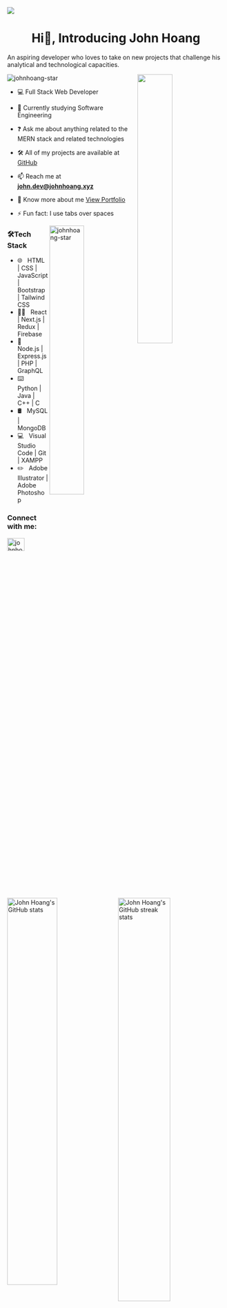 <img align="center" src="https://github.com/johnhoang-star/johnhoang-star/blob/main/images/top-banner.png" />

<h1 align="center">Hi👋, Introducing John Hoang</h1>
<p>An aspiring developer who loves to take on new projects that challenge his analytical and technological capacities.</p>
<img src="https://komarev.com/ghpvc/?username=johnhoang-star&label=Profile%20views&color=0e75b6&style=flat" alt="johnhoang-star" />

<img align="right" height="auto" width="40%" src="https://github.com/johnhoang-star/johnhoang-star/blob/main/images/coding.gif" />

- 💻 Full Stack Web Developer

- 🏫 Currently studying Software Engineering

- ❓ Ask me about anything related to the MERN stack and related technologies

- 🛠 All of my projects are available at [GitHub](https://github.com/johnhoang-star/)

- 📫 Reach me at **john.dev@johnhoang.xyz**

- 📄 Know more about me [View Portfolio](https://www.johnhoang.xyz/)

- ⚡ Fun fact: I use tabs over spaces

<img align="right" width="40%" src="https://github-readme-stats.vercel.app/api/top-langs/?username=johnhoang-star&layout=compact&text_color=daf7dc&bg_color=151515" alt="johnhoang-star" />

<h3>🛠Tech Stack</h3>

- 🌐 &nbsp; HTML | CSS | JavaScript | Bootstrap | Tailwind CSS
- 👨‍💻 &nbsp; React | Next.js | Redux | Firebase
- 🔧 &nbsp; Node.js | Express.js | PHP | GraphQL
- ⌨️ &nbsp; Python | Java | C++ | C
- 🛢 &nbsp; MySQL | MongoDB
- 💻 &nbsp; Visual Studio Code | Git | XAMPP
- ✏️ &nbsp; Adobe Illustrator | Adobe Photoshop

<h3>Connect with me:</h3>
<p>
  <a href="https://www.linkedin.com/in/john-hoang-9a301193/" target="blank"><img align="center" src="https://raw.githubusercontent.com/rahuldkjain/github-profile-readme-generator/master/src/images/icons/Social/linked-in-alt.svg" alt="johnhoang-star" height="30" width="40" /></a>
</p>

<img align="right" width="49%" height="auto" src="https://github-readme-streak-stats.herokuapp.com/?user=johnhoang-star&theme=default" alt="John Hoang's GitHub streak stats" />
<img width="48%" height="auto" src="https://github-readme-stats.vercel.app/api?username=johnhoang-star&show_icons=true&hide_border=true" alt="John Hoang's GitHub stats" />
